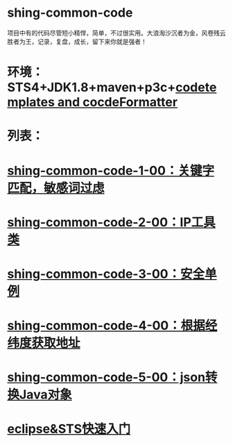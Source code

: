 # shing-common-code
项目中有的代码尽管短小精悍，简单，不过很实用。大浪淘沙沉者为金，风卷残云胜者为王，记录，复盘，成长，留下来你就是强者！
# 环境：STS4+JDK1.8+maven+p3c+[codetemplates and cocdeFormatter](https://github.com/Shing20/shing-common-pmp-tools/tree/master/2.codetemplates%26CodeFormatter)
# 列表：
# [shing-common-code-1-00：关键字匹配，敏感词过虑](https://github.com/Shing20/shing-common-code/tree/master/shing-common-code-1-00)
# [shing-common-code-2-00：IP工具类](https://github.com/Shing20/shing-common-code/tree/master/shing-common-code-2-00)
# [shing-common-code-3-00：安全单例](https://github.com/Shing20/shing-common-code/tree/master/shing-common-code-3-00)
# [shing-common-code-4-00：根据经纬度获取地址](https://github.com/Shing20/shing-common-code/tree/master/shing-common-code-4-00)
# [shing-common-code-5-00：json转换Java对象](https://github.com/Shing20/shing-common-code/tree/master/shing-common-code-5-00)
# [eclipse&STS快速入门](https://mp.weixin.qq.com/s/FUcxzAtAPWjIPk9jYjx7sQ)
